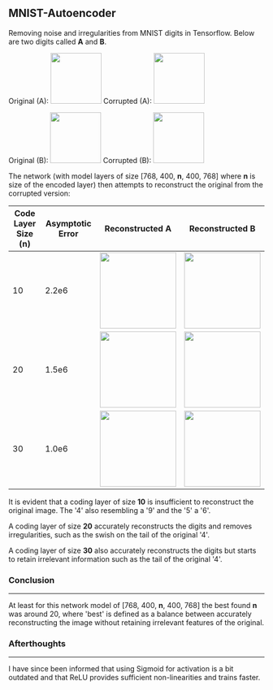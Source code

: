 **MNIST-Autoencoder**
---
Removing noise and irregularities from MNIST digits in Tensorflow.
Below are two digits called <b>A</b> and <b>B</b>.

Original (A): <img src="http://imgur.com/uqErPKC.png" height="100"> Corrupted (A): <img src="http://imgur.com/6lbm2hv.png" height="100">

Original (B): <img src="http://imgur.com/2roXuBv.png" height="100"> Corrupted (B): <img src="http://imgur.com/WqXmKDS.png" height="100">

The network (with model layers of size [768, 400, <b>n</b>, 400, 768] where <b>n</b> is size of the encoded layer) then attempts to reconstruct the original from the corrupted version:

| Code Layer Size (n)  | Asymptotic Error  |  Reconstructed A | Reconstructed B |
|---|---|---|---|
|  10 |  2.2e6 |   <img src="http://imgur.com/UVZHqpU.png" height="150">    | <img src="http://imgur.com/zwm7K3E.png" height="150">|
| 20  |  1.5e6 | <img src="http://imgur.com/AMvXzbH.png" height="150">    | <img src="http://imgur.com/67Tosuw.png" height="150">|
| 30  |  1.0e6 | <img src="http://imgur.com/S5qaKLx.png" height="150">    | <img src="http://imgur.com/DuwkQEf.png" height="150">|

It is evident that a coding layer of size <b>10</b> is insufficient to reconstruct the original image. The '4' also resembling a '9' and the '5' a '6'.

A coding layer of size <b>20</b> accurately reconstructs the digits and removes irregularities, such as the swish on the tail of the original '4'.

A coding layer of size <b>30</b> also accurately reconstructs the digits but starts to retain irrelevant information such as the tail of the original '4'.

### Conclusion
---
At least for this network model of [768, 400, <b>n</b>, 400, 768] the best found <b>n</b> was around 20, where 'best' is defined as a balance between accurately reconstructing the image without retaining irrelevant features of the original.

### Afterthoughts
---
I have since been informed that using Sigmoid for activation is a bit outdated and that ReLU provides sufficient non-linearities and trains faster.
